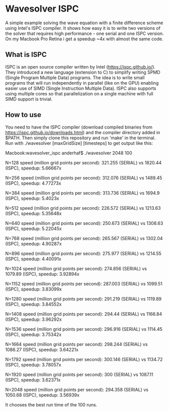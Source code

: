 # Wavesolver ISPC #
A simple example solving the wave equation with a finite difference scheme using Intel's ISPC compiler. It shows how easy it is to write two versions of the solver that requires high performance - one serial and one ISPC version. On my Macbook Pro Retina i get a speedup ~4x with almost the same code. 

## What is ISPC ##
ISPC is an open source compiler written by Intel (https://ispc.github.io/). They introduced a new language (extension to C) to simplify writing SPMD (Single Program Multiple Data) programs. The idea is to write small programs that will run independently in parallel (like on the GPU) enabling easier use of SIMD (Single Instruction Multiple Data). ISPC also supports using multiple cores so that parallelization on a single machine with full SIMD support is trivial.

## How to use ##
You need to have the ISPC compiler (download compiled binaries from https://ispc.github.io/downloads.html) and the compiler directory added in $PATH. Then simply clone this repository and run 'make' in the terminal. Run with ./wavesolver [maxGridSize] [timesteps] to get output like this:

Macbook:wavesolver_ispc anderhaf$ ./wavesolver 2048 100

N=128 speed (million grid points per second): 321.255 (SERIAL) vs 1820.44 (ISPC), speedup: 5.66667x

N=256 speed (million grid points per second): 312.076 (SERIAL) vs 1489.45 (ISPC), speedup: 4.77273x

N=384 speed (million grid points per second): 313.736 (SERIAL) vs 1694.9 (ISPC), speedup: 5.4023x

N=512 speed (million grid points per second): 226.572 (SERIAL) vs 1213.63 (ISPC), speedup: 5.35648x

N=640 speed (million grid points per second): 250.673 (SERIAL) vs 1308.63 (ISPC), speedup: 5.22045x

N=768 speed (million grid points per second): 265.567 (SERIAL) vs 1302.04 (ISPC), speedup: 4.90287x

N=896 speed (million grid points per second): 275.977 (SERIAL) vs 1214.55 (ISPC), speedup: 4.40091x

N=1024 speed (million grid points per second): 274.856 (SERIAL) vs 1079.89 (ISPC), speedup: 3.92894x

N=1152 speed (million grid points per second): 287.003 (SERIAL) vs 1099.51 (ISPC), speedup: 3.83099x

N=1280 speed (million grid points per second): 291.219 (SERIAL) vs 1119.89 (ISPC), speedup: 3.84552x

N=1408 speed (million grid points per second): 294.44 (SERIAL) vs 1166.84 (ISPC), speedup: 3.96292x

N=1536 speed (million grid points per second): 296.916 (SERIAL) vs 1114.45 (ISPC), speedup: 3.75342x

N=1664 speed (million grid points per second): 298.244 (SERIAL) vs 1086.27 (ISPC), speedup: 3.64221x

N=1792 speed (million grid points per second): 300.146 (SERIAL) vs 1134.72 (ISPC), speedup: 3.78057x

N=1920 speed (million grid points per second): 300 (SERIAL) vs 1087.11 (ISPC), speedup: 3.62371x

N=2048 speed (million grid points per second): 294.358 (SERIAL) vs 1050.68 (ISPC), speedup: 3.56939x

It chooses the best run time of the 100 runs.
